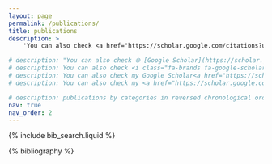 ```yaml
---
layout: page
permalink: /publications/
title: publications
description: >
    'You can also check <a href="https://scholar.google.com/citations?user=HaI-oFUAAAAJ&hl=en" target="_blank"><i class="fa-brands fa-google-scholar"></i> Google Scholar</a>'

# description: "You can also check 🌐 [Google Scholar](https://scholar.google.com/citations?user=HaI-oFUAAAAJ&hl=en)"
# description: You can also check <i class="fa-brands fa-google-scholar"></i> <a href='https://scholar.google.com/citations?user=HaI-oFUAAAAJ&hl=en'>Google Scholar</a>
# description: You can also check my Google Scholar<a href="https://scholar.google.com/citations?user=HaI-oFUAAAAJ&hl=en" target="_blank" title="Google Scholar"><i class="ai ai-google-scholar-square">page</i></a>
# description: You can also check my <a href="https://scholar.google.com/citations?hl=en&user=HaI-oFUAAAAJ" target="_blank"><i class="fa fa-gs fa-lg" aria-hidden="true" ></i></a> page.

# description: publications by categories in reversed chronological order. generated by jekyll-scholar.
nav: true
nav_order: 2
---
```


<!-- _pages/publications.md -->

<!-- Bibsearch Feature -->

{% include bib_search.liquid %}

<div class="publications">

{% bibliography %}

</div>
